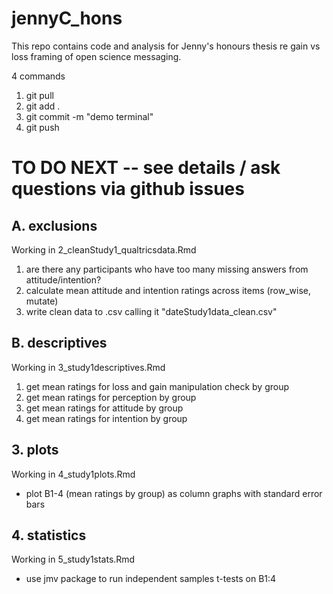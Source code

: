 # jennyC_hons

This repo contains code and analysis for Jenny's honours thesis re gain vs loss framing of open science messaging. 

4 commands
1. git pull
2. git add .
3. git commit -m "demo terminal"
4. git push


# TO DO NEXT -- see details / ask questions via github issues

## A. exclusions

Working in 2_cleanStudy1_qualtricsdata.Rmd
1.  are there any participants who have too many missing answers from attitude/intention? 
2. calculate mean attitude and intention ratings across items (row_wise, mutate)
3. write clean data to .csv calling it "dateStudy1data_clean.csv"

## B.  descriptives

Working in 3_study1descriptives.Rmd

1. get mean ratings for loss and gain manipulation check by group
2. get mean ratings for perception by group
3. get mean ratings for attitude by group
4. get mean ratings for intention by group

## 3. plots

Working in 4_study1plots.Rmd

- plot B1-4 (mean ratings by group) as column graphs with standard error bars

## 4. statistics

Working in 5_study1stats.Rmd

- use jmv package to run independent samples t-tests on B1:4
